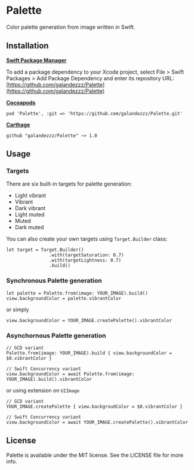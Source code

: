 # Palette

Color palette generation from image written in Swift.

## Installation

**[Swift Package Manager](https://developer.apple.com/documentation/xcode/adding-package-dependencies-to-your-app)**

To add a package dependency to your Xcode project, select File > Swift Packages > Add Package Dependency and enter its repository URL: [https://github.com/galandezzz/Palette](https://github.com/galandezzz/Palette)

**[Cocoapods](https://guides.cocoapods.org/using/using-cocoapods.html)**

`pod 'Palette', :git => 'https://github.com/galandezzz/Palette.git'`

**[Carthage](https://guides.cocoapods.org/using/using-cocoapods.html)**

`github "galandezzz/Palette" ~> 1.0`

## Usage

### Targets

There are six built-in targets for palette generation:

- Light vibrant
- Vibrant
- Dark vibrant
- Light muted
- Muted
- Dark muted


You can also create your own targets using `Target.Builder` class:
```
let target = Target.Builder()
                .with(targetSaturation: 0.7)
                .with(targetLightness: 0.7)
                .build()
```

### Synchronous Palette generation

```
let palette = Palette.from(image: YOUR_IMAGE).build()
view.backgroundColor = palette.vibrantColor
```

or simply

```
view.backgroundColor = YOUR_IMAGE.createPalette().vibrantColor
```

### Asynchornous Palette generation

```
// GCD variant
Palette.from(image: YOUR_IMAGE).build { view.backgroundColor = $0.vibrantColor }

// Swift Concurrency variant
view.backgroundColor = await Palette.from(image: YOUR_IMAGE).build().vibrantColor
```

or using extension on `UIImage`

```
// GCD variant
YOUR_IMAGE.createPalette { view.backgroudColor = $0.vibrantColor }

// Swift Concurrency variant
view.backgroundColor = await YOUR_IMAGE.createPalette().vibrantColor
```

## License

Palette is available under the MIT license. See the LICENSE file for more info.
